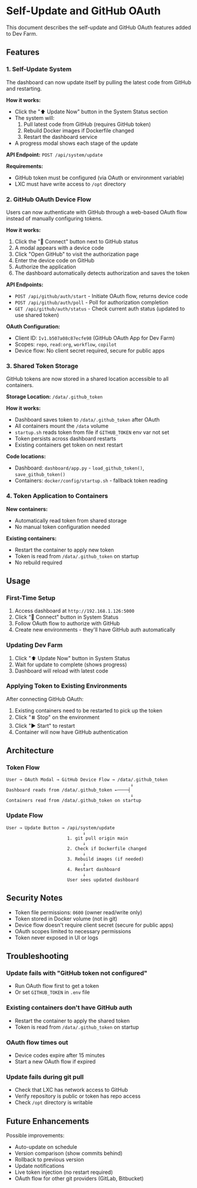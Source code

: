 # Self-Update and GitHub OAuth

This document describes the self-update and GitHub OAuth features added to Dev Farm.

## Features

### 1. Self-Update System

The dashboard can now update itself by pulling the latest code from GitHub and restarting.

**How it works:**

- Click the "⬆️ Update Now" button in the System Status section
- The system will:
  1. Pull latest code from GitHub (requires GitHub token)
  2. Rebuild Docker images if Dockerfile changed
  3. Restart the dashboard service
- A progress modal shows each stage of the update

**API Endpoint:** `POST /api/system/update`

**Requirements:**

- GitHub token must be configured (via OAuth or environment variable)
- LXC must have write access to `/opt` directory

### 2. GitHub OAuth Device Flow

Users can now authenticate with GitHub through a web-based OAuth flow instead of manually configuring tokens.

**How it works:**

1. Click the "🔗 Connect" button next to GitHub status
2. A modal appears with a device code
3. Click "Open GitHub" to visit the authorization page
4. Enter the device code on GitHub
5. Authorize the application
6. The dashboard automatically detects authorization and saves the token

**API Endpoints:**

- `POST /api/github/auth/start` - Initiate OAuth flow, returns device code
- `POST /api/github/auth/poll` - Poll for authorization completion
- `GET /api/github/auth/status` - Check current auth status (updated to use shared token)

**OAuth Configuration:**

- Client ID: `Iv1.b507a08c87ecfe98` (GitHub OAuth App for Dev Farm)
- Scopes: `repo`, `read:org`, `workflow`, `copilot`
- Device flow: No client secret required, secure for public apps

### 3. Shared Token Storage

GitHub tokens are now stored in a shared location accessible to all containers.

**Storage Location:** `/data/.github_token`

**How it works:**

- Dashboard saves token to `/data/.github_token` after OAuth
- All containers mount the `/data` volume
- `startup.sh` reads token from file if `GITHUB_TOKEN` env var not set
- Token persists across dashboard restarts
- Existing containers get token on next restart

**Code locations:**

- Dashboard: `dashboard/app.py` - `load_github_token()`, `save_github_token()`
- Containers: `docker/config/startup.sh` - fallback token reading

### 4. Token Application to Containers

**New containers:**

- Automatically read token from shared storage
- No manual token configuration needed

**Existing containers:**

- Restart the container to apply new token
- Token is read from `/data/.github_token` on startup
- No rebuild required

## Usage

### First-Time Setup

1. Access dashboard at `http://192.168.1.126:5000`
2. Click "🔗 Connect" button in System Status
3. Follow OAuth flow to authorize with GitHub
4. Create new environments - they'll have GitHub auth automatically

### Updating Dev Farm

1. Click "⬆️ Update Now" button in System Status
2. Wait for update to complete (shows progress)
3. Dashboard will reload with latest code

### Applying Token to Existing Environments

After connecting GitHub OAuth:

1. Existing containers need to be restarted to pick up the token
2. Click "⏸️ Stop" on the environment
3. Click "▶️ Start" to restart
4. Container will now have GitHub authentication

## Architecture

### Token Flow

```
User → OAuth Modal → GitHub Device Flow → /data/.github_token
                                               ↓
Dashboard reads from /data/.github_token ←────┤
                                               ↓
Containers read from /data/.github_token on startup
```

### Update Flow

```
User → Update Button → /api/system/update
                             ↓
                       1. git pull origin main
                             ↓
                       2. Check if Dockerfile changed
                             ↓
                       3. Rebuild images (if needed)
                             ↓
                       4. Restart dashboard
                             ↓
                       User sees updated dashboard
```

## Security Notes

- Token file permissions: `0600` (owner read/write only)
- Token stored in Docker volume (not in git)
- Device flow doesn't require client secret (secure for public apps)
- OAuth scopes limited to necessary permissions
- Token never exposed in UI or logs

## Troubleshooting

### Update fails with "GitHub token not configured"

- Run OAuth flow first to get a token
- Or set `GITHUB_TOKEN` in `.env` file

### Existing containers don't have GitHub auth

- Restart the container to apply the shared token
- Token is read from `/data/.github_token` on startup

### OAuth flow times out

- Device codes expire after 15 minutes
- Start a new OAuth flow if expired

### Update fails during git pull

- Check that LXC has network access to GitHub
- Verify repository is public or token has repo access
- Check `/opt` directory is writable

## Future Enhancements

Possible improvements:

- Auto-update on schedule
- Version comparison (show commits behind)
- Rollback to previous version
- Update notifications
- Live token injection (no restart required)
- OAuth flow for other git providers (GitLab, Bitbucket)
